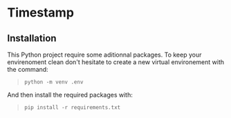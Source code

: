 # Timestamp

## Installation
This Python project require some aditionnal packages. To keep your envirenoment clean don't hesitate to create a new virtual environement with the command:

>```python -m venv .env```

And then install the required packages with:

>```pip install -r requirements.txt```
